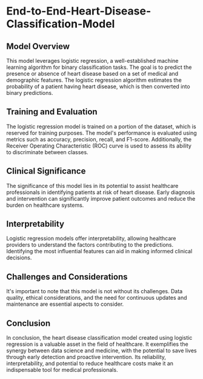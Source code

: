 # End-to-End-Heart-Disease-Classification-Model


## Model Overview

This model leverages logistic regression, a well-established machine learning algorithm for binary classification tasks. The goal is to predict the presence or absence of heart disease based on a set of medical and demographic features. The logistic regression algorithm estimates the probability of a patient having heart disease, which is then converted into binary predictions.

## Training and Evaluation

The logistic regression model is trained on a portion of the dataset, which is reserved for training purposes. The model's performance is evaluated using metrics such as accuracy, precision, recall, and F1-score. Additionally, the Receiver Operating Characteristic (ROC) curve is used to assess its ability to discriminate between classes.

## Clinical Significance

The significance of this model lies in its potential to assist healthcare professionals in identifying patients at risk of heart disease. Early diagnosis and intervention can significantly improve patient outcomes and reduce the burden on healthcare systems.

## Interpretability

Logistic regression models offer interpretability, allowing healthcare providers to understand the factors contributing to the predictions. Identifying the most influential features can aid in making informed clinical decisions.

## Challenges and Considerations

It's important to note that this model is not without its challenges. Data quality, ethical considerations, and the need for continuous updates and maintenance are essential aspects to consider.

## Conclusion

In conclusion, the heart disease classification model created using logistic regression is a valuable asset in the field of healthcare. It exemplifies the synergy between data science and medicine, with the potential to save lives through early detection and proactive intervention. Its reliability, interpretability, and potential to reduce healthcare costs make it an indispensable tool for medical professionals.

